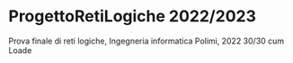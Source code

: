 # ProgettoRetiLogiche 2022/2023
Prova finale di reti logiche, Ingegneria informatica Polimi, 2022
30/30 cum Loade
